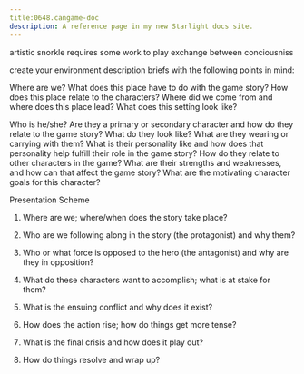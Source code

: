 ```yaml
---
title:0648.cangame-doc
description: A reference page in my new Starlight docs site.
---
```

artistic snorkle 
requires some work to play 
exchange between conciousniss 

create your environment description briefs with the following points in mind:

Where are we?
What does this place have to do with the game story?
How does this place relate to the characters?
Where did we come from and where does this place lead?
What does this setting look like?

Who is he/she? Are they a primary or secondary character and how do they relate to the game story?
What do they look like? What are they wearing or carrying with them?
What is their personality like and how does that personality help fulfill their role in the game story?
How do they relate to other characters in the game?
What are their strengths and weaknesses, and how can that affect the game story?
What are the motivating character goals for this character?


Presentation Scheme


1. Where are we; where/when does the story take place?

2. Who are we following along in the story (the protagonist) and why them?

3. Who or what force is opposed to the hero (the antagonist) and why are they in opposition?

4. What do these characters want to accomplish; what is at stake for them?

5. What is the ensuing conflict and why does it exist?

6. How does the action rise; how do things get more tense?

7. What is the final crisis and how does it play out?

8. How do things resolve and wrap up?
